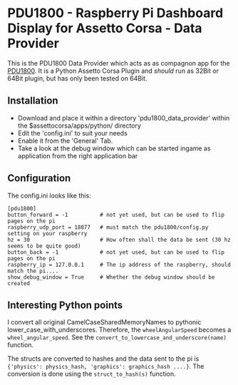 # PDU1800 - Raspberry Pi Dashboard Display for Assetto Corsa - Data Provider

This is the PDU1800 Data Provider which acts as as compagnon app for the [PDU1800](https://github.com/sumpfgottheit/pdu1800). 
It is a Python Assetto Corsa Plugin and _should_ run as 32Bit or 64Bit plugin, but has only been tested on 64Bit.

## Installation

* Download and place it within a directory 'pdu1800_data_provider' within the $assettocorsa/apps/python/ directory
* Edit the 'config.ini' to suit your needs
* Enable it from the 'General' Tab.
* Take a look at the debug window which can be started ingame as application from the right application bar

## Configuration

The config.ini looks like this:
```
[pdu1800]
button_forward = -1          # not yet used, but can be used to flip pages on the pi
raspberry_udp_port = 18877   # must match the pdu1800/config.py setting on your raspberry
hz = 30                      # How often shall the data be sent (30 hz seems to be quite good)
button_back = -1             # not yet used, but can be used to flip pages on the pi
raspberry_ip = 127.0.0.1     # The ip address of the raspberry, should match the pi....
show_debug_window = True     # Whether the debug window should be created
```

## Interesting Python points

I convert all original CamelCaseSharedMemoryNames to pythonic lower_case_with_underscores. Therefore, the `wheelAngularSpeed` becomes a `wheel_angular_speed`. See the `convert_to_lowercase_and_underscore(name)` function.

The structs are converted to hashes and the data sent to the pi is `{'physics': physics_hash, 'graphics': graphics_hash ....}`. The conversion is done using the `struct_to_hash(s)` function.
